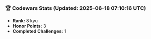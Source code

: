 ### 🏆 Codewars Stats (Updated: 2025-06-18 07:10:16 UTC)

- **Rank:** 8 kyu
- **Honor Points:** 3
- **Completed Challenges:** 1
